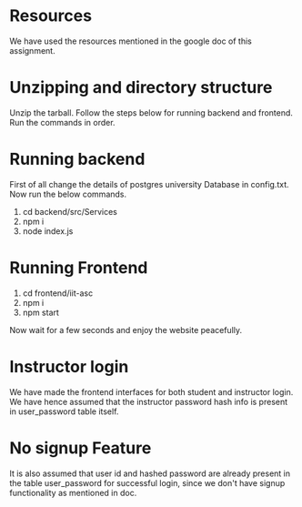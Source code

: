 # Resources
We have used the resources mentioned in the google doc of this assignment. 

# Unzipping and directory structure
Unzip the tarball. Follow the steps below for running backend and frontend. Run the commands in order.

# Running backend
First of all change the details of postgres university Database in config.txt. Now run the below commands.

1. cd backend/src/Services
2. npm i
3. node index.js

# Running Frontend

1. cd frontend/iit-asc 
2. npm i
3. npm start

Now wait for a few seconds and enjoy the website peacefully.

# Instructor login
We have made the frontend interfaces for both student and instructor login. We have hence assumed 
that the instructor password hash info is present in user_password table itself. 

# No signup Feature
It is also assumed that user id and hashed password are already present in the table user_password
for successful login, since we don't have signup functionality as mentioned in doc.
